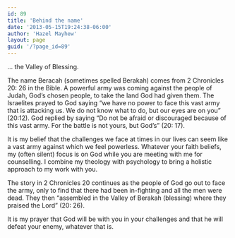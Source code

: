 ```yaml
---
id: 89
title: 'Behind the name'
date: '2013-05-15T19:24:38-06:00'
author: 'Hazel Mayhew'
layout: page
guid: '/?page_id=89'
---
```


… the Valley of Blessing.

The name Beracah (sometimes spelled Berakah) comes from 2 Chronicles 20: 26 in the Bible. A powerful army was coming against the people of Judah, God’s chosen people, to take the land God had given them. The Israelites prayed to God saying “we have no power to face this vast army that is attacking us. We do not know what to do, but our eyes are on you” (20:12). God replied by saying “Do not be afraid or discouraged because of this vast army. For the battle is not yours, but God’s” (20: 17).

It is my belief that the challenges we face at times in our lives can seem like a vast army against which we feel powerless. Whatever your faith beliefs, my (often silent) focus is on God while you are meeting with me for counselling. I combine my theology with psychology to bring a holistic approach to my work with you.

The story in 2 Chronicles 20 continues as the people of God go out to face the army, only to find that there had been in-fighting and all the men were dead. They then “assembled in the Valley of Berakah (blessing) where they praised the Lord” (20: 26).

It is my prayer that God will be with you in your challenges and that he will defeat your enemy, whatever that is.